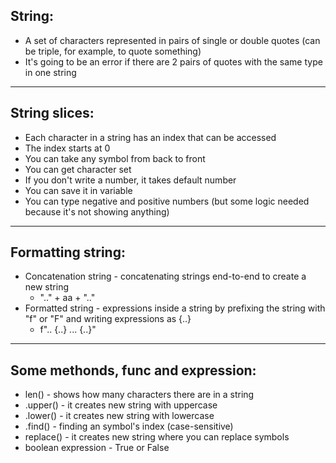 String:
-------
- А set of characters represented in pairs of single or double quotes (can be triple, for example, to quote something)
- It's going to be an error if there are 2 pairs of quotes with the same type in one string
-------------------------


String slices:
-------------
- Each character in a string has an index that can be accessed
- The index starts at 0
- You can take any symbol from back to front
- You can get character set
- If you don't write a number, it takes default number
- You can save it in variable
- You can type negative and positive numbers (but some logic needed because it's not showing anything)
-------------------------



Formatting string:
-----------------
- Concatenation string - concatenating strings end-to-end to create a new string 
    - ".." + aa + ".."
- Formatted string - expressions inside a string by prefixing the string with "f" or "F" and writing expressions as {..}
    -  f".. {..} ... {..}"
-------------------------


Some methonds, func and expression:
----------------------------------
- len() - shows how many characters there are in a string
- .upper() - it creates new string with uppercase
- .lower() - it creates new string with lowercase
- .find() - finding an symbol's index (case-sensitive)
- replace() - it creates new string where you can replace symbols
- boolean expression - True or False
